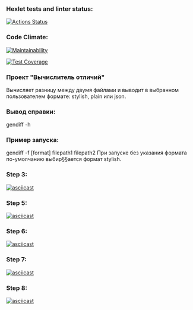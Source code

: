 ### Hexlet tests and linter status:
[![Actions Status](https://github.com/OlgaSolod/python-project-50/workflows/hexlet-check/badge.svg)](https://github.com/OlgaSolod/python-project-50/actions)

### Code Climate:
[![Maintainability](https://api.codeclimate.com/v1/badges/24888c725e31f81b77d3/maintainability)](https://codeclimate.com/github/OlgaSolod/python-project-50/maintainability)

[![Test Coverage](https://api.codeclimate.com/v1/badges/24888c725e31f81b77d3/test_coverage)](https://codeclimate.com/github/OlgaSolod/python-project-50/test_coverage)

### Проект "Вычислитель отличий"
Вычисляет разницу между двумя файлами и выводит в выбранном пользователем формате: stylish, plain или json.

### Вывод справки:
gendiff -h

### Пример запуска:
gendiff -f [format] filepath1 filepath2
При запуске без указания формата по-умолчанию выбир§§ается формат stylish.

### Step 3:
[![asciicast](https://asciinema.org/a/tFYj7XjhlJa4vrXY5cIn0EaIe.svg)](https://asciinema.org/a/tFYj7XjhlJa4vrXY5cIn0EaIe)

### Step 5:
[![asciicast](https://asciinema.org/a/Dl9GuC4o4NfoQjj5X1ZRbltPt.svg)](https://asciinema.org/a/Dl9GuC4o4NfoQjj5X1ZRbltPt)

### Step 6:
[![asciicast](https://asciinema.org/a/t9HIrahxvXgRlrJlXXaBhsFhV.svg)](https://asciinema.org/a/t9HIrahxvXgRlrJlXXaBhsFhV)

### Step 7:
[![asciicast](https://asciinema.org/a/xa5ya8ewsERAh8xsKCtzX4mCI.svg)](https://asciinema.org/a/xa5ya8ewsERAh8xsKCtzX4mCI)


### Step 8:
[![asciicast](https://asciinema.org/a/12j1cnbGogOlKrFeUpRsGxO8c.svg)](https://asciinema.org/a/12j1cnbGogOlKrFeUpRsGxO8c)

